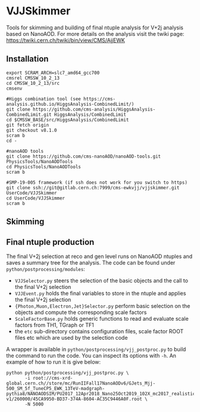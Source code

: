 # VJJSkimmer

Tools for skimming and building of final ntuple analysis for V+2j analysis based on NanoAOD.
For more details on the analysis visit the twiki page: https://twiki.cern.ch/twiki/bin/view/CMS/AjjEWK

## Installation

```
export SCRAM_ARCH=slc7_amd64_gcc700
cmsrel CMSSW_10_2_13
cd CMSSW_10_2_13/src
cmsenv

#Higgs combination tool (see https://cms-analysis.github.io/HiggsAnalysis-CombinedLimit/)
git clone https://github.com/cms-analysis/HiggsAnalysis-CombinedLimit.git HiggsAnalysis/CombinedLimit
cd $CMSSW_BASE/src/HiggsAnalysis/CombinedLimit
git fetch origin
git checkout v8.1.0
scram b
cd -

#nanoAOD tools
git clone https://github.com/cms-nanoAOD/nanoAOD-tools.git PhysicsTools/NanoAODTools
cd PhysicsTools/NanoAODTools
scram b

#SMP-19-005 framework (if ssh does not work for you switch to https)
git clone ssh://git@gitlab.cern.ch:7999/cms-ewkvjj/vjjskimmer.git UserCode/VJJSkimmer
cd UserCode/VJJSkimmer
scram b
```

## Skimming 

## Final ntuple production

The final V+2j selection at reco and gen level runs on NanoAOD ntuples and saves a summary tree for the analysis.
The code can be found under `python/postprocessing/modules`:

* `VJJSelector.py` steers the selection of the basic objects and the call to the final V+2j selection
* `VJJEvent.py` holds the final variables to store in the ntuple and applies the final V+2j selection
* `{Photon,Muon,Electron,Jet}Selector.py` perform basic selection on the objects and compute the corresponding scale factors
* `ScaleFactorBase.py` holds generic functions to read and evaluate scale factors from TH1, TGraph or TF1
* the `etc` sub-directory contains configuration files, scale factor ROOT files etc which are used by the selection code

A wrapper is available in `python/postprocessing/vjj_postproc.py` to build the command to run the code.
You can inspect its options with `-h`. An example of how to run it is give below:

```
python python/postprocessing/vjj_postproc.py \
       -i root://cms-xrd-global.cern.ch//store/mc/RunIIFall17NanoAODv6/GJets_Mjj-500_SM_5f_TuneCP5_EWK_13TeV-madgraph-pythia8/NANOAODSIM/PU2017_12Apr2018_Nano25Oct2019_102X_mc2017_realistic_v7-v1/260000/45CA9950-BD37-374A-8604-AC35C9446A0F.root \
       -N 5000
```
